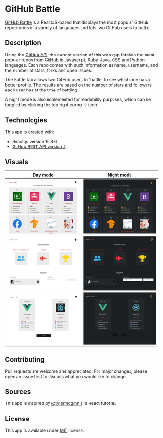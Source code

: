 # GitHub Battle

[GitHub Battle](https://github-battling.herokuapp.com/) is a ReactJS-based that displays the most popular GitHub repositories in a variety of languages and lets two GitHub users to battle.

## Description

Using the [GitHub API](https://developer.github.com/v3/), the current version of this web app fetches the most popular repos from GitHub in Javascript, Ruby, Java, CSS and Python languages. Each repo comes with such information as name, username, and the number of stars, forks and open issues.

The Battle tab allows two GitHub users to 'battle' to see which one has a better profile. The results are based on the number of stars and followers each user has at the time of battling.

A night mode is also implemented for readability purposes, which can be toggled by clicking the top right corner 💡 icon.

## Technologies

This app is created with:

- React.js version 16.8.6
- [GitHub REST API version 3](https://developer.github.com/v3/)

## Visuals

|            Day mode            |          Night mode           |
| :----------------------------: | :---------------------------: |
| ![](visuals/popular-light.png) | ![](visuals/popular-dark.png) |
| ![](visuals/battle-light.png)  | ![](visuals/battle-dark.png)  |
| ![](visuals/results-light.png) | ![](visuals/results-dark.png) |

## Contributing

Pull requests are welcome and appreciated. For major changes, please open an issue first to discuss what you would like to change.

## Sources

This app is inspired by [@tylermcginnis](https://github.com/tylermcginnis) 's React tutorial.

## License

This app is available under [MIT](https://choosealicense.com/licenses/mit/) license.
